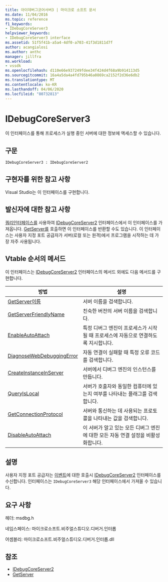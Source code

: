 ```yaml
---
title: 아이데버그코어서버3 | 마이크로 소프트 문서
ms.date: 11/04/2016
ms.topic: reference
f1_keywords:
- IDebugCoreServer3
helpviewer_keywords:
- IDebugCoreServer3 interface
ms.assetid: 51f5f41b-a5a4-4df0-a703-41f3d1811d7f
author: acangialosi
ms.author: anthc
manager: jillfra
ms.workload:
- vssdk
ms.openlocfilehash: d110e66e937249fdee34f424d4f68a9b914113d5
ms.sourcegitcommit: 16a4a5da4a4fd795b46a0869ca2152f2d36e6db2
ms.translationtype: MT
ms.contentlocale: ko-KR
ms.lasthandoff: 04/06/2020
ms.locfileid: "80732813"
---
```

# <a name="idebugcoreserver3"></a>IDebugCoreServer3
이 인터페이스를 통해 프로세스가 실행 중인 서버에 대한 정보에 액세스할 수 있습니다.

## <a name="syntax"></a>구문

```
IDebugCoreServer3 : IDebugCoreServer2
```

## <a name="notes-for-implementers"></a>구현자를 위한 참고 사항
 Visual Studio는 이 인터페이스를 구현합니다.

## <a name="notes-for-callers"></a>발신자에 대한 참고 사항
 [쿼리인터페이스를](/cpp/atl/queryinterface) 사용하여 [IDebugCoreServer2](../../../extensibility/debugger/reference/idebugcoreserver2.md) 인터페이스에서 이 인터페이스를 가져옵니다. [GetServer를](../../../extensibility/debugger/reference/idebugdefaultport2-getserver.md) 호출하면 이 인터페이스를 반환할 수도 있습니다. 이 인터페이스는 사용자 지정 포트 공급자가 서버(로컬 또는 원격)에서 프로그램을 시작하는 데 가장 자주 사용됩니다.

## <a name="methods-in-vtable-order"></a>Vtable 순서의 메서드
 이 인터페이스는 [IDebugCoreServer2](../../../extensibility/debugger/reference/idebugcoreserver2.md) 인터페이스의 메서드 외에도 다음 메서드를 구현합니다.

|방법|설명|
|------------|-----------------|
|[GetServer이름](../../../extensibility/debugger/reference/idebugcoreserver3-getservername.md)|서버 이름을 검색합니다.|
|[GetServerFriendlyName](../../../extensibility/debugger/reference/idebugcoreserver3-getserverfriendlyname.md)|친숙한 버전의 서버 이름을 검색합니다.|
|[EnableAutoAttach](../../../extensibility/debugger/reference/idebugcoreserver3-enableautoattach.md)|특정 디버그 엔진이 프로세스가 시작될 때 프로세스에 자동으로 연결하도록 지시합니다.|
|[DiagnoseWebDebuggingError](../../../extensibility/debugger/reference/idebugcoreserver3-diagnosewebdebuggingerror.md)|자동 연결이 실패할 때 특정 오류 코드를 검색합니다.|
|[CreateInstanceInServer](../../../extensibility/debugger/reference/idebugcoreserver3-createinstanceinserver.md)|서버에서 디버그 엔진의 인스턴스를 만듭니다.|
|[QueryIsLocal](../../../extensibility/debugger/reference/idebugcoreserver3-queryislocal.md)|서버가 호출자와 동일한 컴퓨터에 있는지 여부를 나타내는 플래그를 검색합니다.|
|[GetConnectionProtocol](../../../extensibility/debugger/reference/idebugcoreserver3-getconnectionprotocol.md)|서버와 통신하는 데 사용되는 프로토콜을 나타내는 값을 검색합니다.|
|[DisableAutoAttach](../../../extensibility/debugger/reference/idebugcoreserver3-disableautoattach.md)|이 서버가 알고 있는 모든 디버그 엔진에 대한 모든 자동 연결 설정을 비활성화합니다.|

## <a name="remarks"></a>설명
 사용자 지정 포트 공급자는 [이벤트](../../../extensibility/debugger/reference/idebugportevents2-event.md)에 대한 호출시 [IDebugCoreServer2](../../../extensibility/debugger/reference/idebugcoreserver2.md) 인터페이스를 수신합니다. 인터페이스는 `IDebugCoreServer3` 해당 인터페이스에서 가져올 수 있습니다.

## <a name="requirements"></a>요구 사항
 헤더: msdbg.h

 네임스페이스: 마이크로소프트.비주얼스튜디오.디버거.인터롭

 어셈블리: 마이크로소프트.비주얼스튜디오.디버거.인터롭.dll

## <a name="see-also"></a>참조
- [IDebugCoreServer2](../../../extensibility/debugger/reference/idebugcoreserver2.md)
- [GetServer](../../../extensibility/debugger/reference/idebugdefaultport2-getserver.md)
